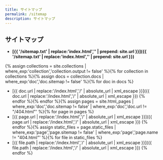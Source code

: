```yaml
---
title: サイトマップ
permalink: /sitemap
description: サイトマップ
---
```


## サイトマップ
 - **[{{ '/sitemap.txt' | replace:'index.html','' | prepend: site.url }}]({{ '/sitemap.txt' | replace:'index.html','' | prepend: site.url }})**

{% assign collections = site.collections | where_exp:'collection','collection.output != false' %}{% for collection in collections %}{% assign docs = collection.docs | where_exp:'doc','doc.sitemap != false' %}{% for doc in docs %}
 - [{{ doc.url | replace:'/index.html','/' | absolute_url | xml_escape }}]({{ doc.url | replace:'/index.html','/' | absolute_url | xml_escape }})
{% endfor %}{% endfor %}{% assign pages = site.html_pages | where_exp:'doc','doc.sitemap != false' | where_exp:'doc','doc.url != "/404.html"' %}{% for page in pages %}
 - [{{ page.url | replace:'/index.html','/' | absolute_url | xml_escape }}]({{ page.url | replace:'/index.html','/' | absolute_url | xml_escape }})
{% endfor %}{% assign static_files = page.static_files | where_exp:'page','page.sitemap != false' | where_exp:'page','page.name != "404.html"' %}{% for file in static_files %}
 - [{{ file.path | replace:'/index.html','/' | absolute_url | xml_escape }}]({{ file.path | replace:'/index.html','/' | absolute_url | xml_escape }})
{% endfor %}